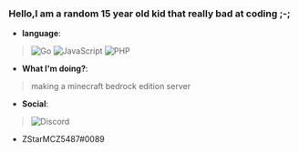 ### Hello,I am a random 15 year old kid that really bad at coding ;-;

- **language**:
> ![Go](https://img.shields.io/badge/go-%2300ADD8.svg?style=for-the-badge&logo=go&logoColor=white)
> ![JavaScript](https://img.shields.io/badge/JavaScript-F7DF1E?style=for-the-badge&logo=javascript&logoColor=black)
> ![PHP](https://img.shields.io/badge/Php-025E8C.svg?style=for-the-badge&logo=PHP&logoColor=white)

- **What I'm doing?**:
> making a minecraft bedrock edition server

- **Social**:
> ![Discord](https://img.shields.io/badge/discord-0000FF.svg?style=for-the-badge&logo=discord&logoColor=white)
- ZStarMCZ5487#0089



<!--
**ZStarMCZ5487/ZStarMCZ5487** is a ✨ _special_ ✨ repository because its `README.md` (this file) appears on your GitHub profile.

Here are some ideas to get you started:

- 🔭 I’m currently working on ...
- 🌱 I’m currently learning ...
- 👯 I’m looking to collaborate on ...
- 🤔 I’m looking for help with ...
- 💬 Ask me about ...
- 📫 How to reach me: ...
- 😄 Pronouns: ...
- ⚡ Fun fact: ...
-->
